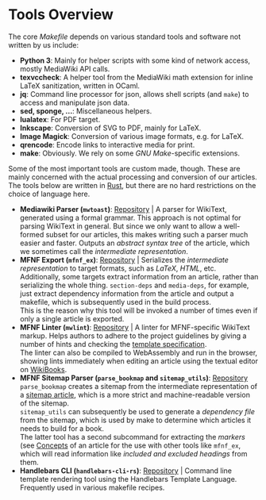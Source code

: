 Tools Overview
==============

The core *Makefile* depends on various standard tools and software not written by us include:

* __Python 3__: Mainly for helper scripts with some kind of network access, mostly MediaWiki API calls.
* __texvccheck__: A helper tool from the MediaWiki math extension for inline LaTeX sanitization, written in OCaml.
* __jq__: Command line processor for json, allows shell scripts (and `make`) to access and manipulate json data.
* __sed, sponge, ...__: Miscellaneous helpers.
* __lualatex__: For PDF target.
* __Inkscape__: Conversion of SVG to PDF, mainly for LaTeX.
* __Image Magick__: Conversion of various image formats, e.g. for LaTeX.
* __qrencode__: Encode links to interactive media for print.
* __make__: Obviously. We rely on some *GNU Make*-specific extensions.

Some of the most important tools are custom made, though. These are mainly concerned with the actual processing and conversion of our articles. The tools below are written in [Rust](https://www.rust-lang.org), but there are no hard restrictions on the choice of language here.

* __Mediawiki Parser (`mwtoast`)__: [Repository](https://github.com/vroland/mediawiki-parser) | A parser for WikiText, generated using a formal grammar. This approach is not optimal for parsing WikiText in general. But since we only want to allow a well-formed subset for our articles, this makes writing such a parser much easier and faster. Outputs an *abstract syntax tree* of the article, which we sometimes call the *intermediate representation*.
* __MFNF Export (`mfnf_ex`)__: [Repository](https://github.com/vroland/mfnf-export) | Serializes the *intermediate representation* to target formats, such as *LaTeX*, *HTML*, etc. \
Additionally, some targets extract information from an article, rather than serializing the whole thing. `section-deps` and `media-deps`, for example, just extract dependency information from the article and output a makefile, which is subsequently used in the build process. \
This is the reason why this tool will be invoked a number of times even if only a single article is exported.
* __MFNF Linter (`mwlint`)__: [Repository](https://github.com/vroland/mwlint) | A linter for MFNF-specific WikiText markup. Helps authors to adhere to the project guidelines by giving a number of hints and checking the [template specification](./template_specification.md). \
The linter can also be compiled to WebAssembly and run in the browser, showing lints immediately when editing an article using the textual editor on [WikiBooks](https://de.wikibooks.org/wiki/Mathe_f%C3%BCr_Nicht-Freaks).
* __MFNF Sitemap Parser (`parse_bookmap` and `sitemap_utils`)__: [Repository](https://github.com/vroland/mfnf-sitemap-parser) `parse_bookmap` creates a sitemap from the intermediate representation of a [sitemap article](./sitemap_structure.md), which is a more strict and machine-readable version of the sitemap. \
`sitemap_utils` can subsequently be used to generate a *dependency file* from the sitemap, which is used by make to determine which articles it needs to build for a book. \
The latter tool has a second subcommand for extracting the *markers* (see [Concepts](./concepts.md) of an article for the use with other tools like `mfnf_ex`, which will read information like *included and excluded headings* from them.
* __Handlebars CLI (`handlebars-cli-rs`)__: [Repository](https://github.com/vroland/handlebars-cli-rs) | Command line template rendering tool using the Handlebars Template Language. Frequently used in various makefile recipes. 
